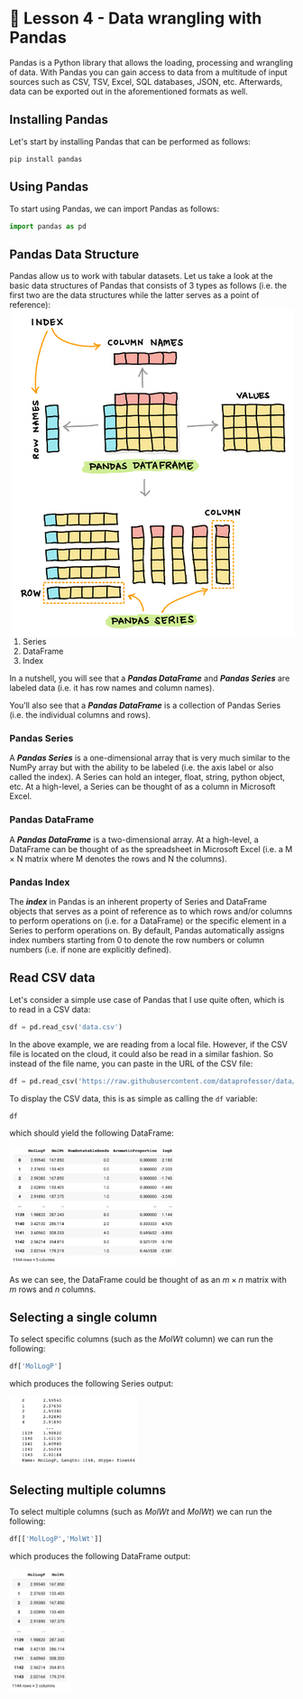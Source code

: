# 📓 Lesson 4 - Data wrangling with Pandas

Pandas is a Python library that allows the loading, processing and wrangling of data. With Pandas you can gain access to data from a multitude of input sources such as CSV, TSV, Excel, SQL databases, JSON, etc. Afterwards, data can be exported out in the aforementioned formats as well.

## Installing Pandas

Let's start by installing Pandas that can be performed as follows:

```
pip install pandas
```

## Using Pandas

To start using Pandas, we can import Pandas as follows:
```Python
import pandas as pd
```

## Pandas Data Structure

Pandas allow us to work with tabular datasets. Let us take a look at the basic data structures of Pandas that consists of 3 types as follows (i.e. the first two are the data structures while the latter serves as a point of reference):
<img src="./img/lesson-4-pandas-data-structure.png" alt="Pandas Data Structures" width="500" align="right"/>
1. Series
2. DataFrame
3. Index

In a nutshell, you will see that a ***Pandas DataFrame*** and ***Pandas Series*** are labeled data (i.e. it has row names and column names). 

You’ll also see that a ***Pandas DataFrame*** is a collection of Pandas Series (i.e. the individual columns and rows).

### Pandas Series

A ***Pandas Series*** is a one-dimensional array that is very much similar to the NumPy array but with the ability to be labeled (i.e. the axis label or also called the index). A Series can hold an integer, float, string, python object, etc. At a high-level, a Series can be thought of as a column in Microsoft Excel.

### Pandas DataFrame

A ***Pandas DataFrame*** is a two-dimensional array. At a high-level, a DataFrame can be thought of as the spreadsheet in Microsoft Excel (i.e. a M × N matrix where M denotes the rows and N the columns).

### Pandas Index

The ***index*** in Pandas is an inherent property of Series and DataFrame objects that serves as a point of reference as to which rows and/or columns to perform operations on (i.e. for a DataFrame) or the specific element in a Series to perform operations on. By default, Pandas automatically assigns index numbers starting from 0 to denote the row numbers or column numbers (i.e. if none are explicitly defined).



## Read CSV data

Let's consider a simple use case of Pandas that I use quite often, which is to read in a CSV data:

```Python
df = pd.read_csv('data.csv')
```

In the above example, we are reading from a local file. However, if the CSV file is located on the cloud, it could also be read in a similar fashion. So instead of the file name, you can paste in the URL of the CSV file:

```Python
df = pd.read_csv('https://raw.githubusercontent.com/dataprofessor/data/master/delaney_solubility_with_descriptors.csv')
```

To display the CSV data, this is as simple as calling the `df` variable:

```Python
df
```

which should yield the following DataFrame:

<p align="left">
  <img src="./img/lesson-4-pandas-df-output.png" width="59%">
</p>

As we can see, the DataFrame could be thought of as an $m×n$ matrix with $m$ rows and $n$ columns.

## Selecting a single column

To select specific columns (such as the *MolWt* column) we can run the following:
```Python
df['MolLogP']
```
which produces the following Series output:
<p align="left">
  <img src="./img/lesson-4-pandas-select-columns.png" width="45%">
</p>

## Selecting multiple columns

To select multiple columns (such as *MolWt* and *MolWt*) we can run the following:
```Python
df[['MolLogP','MolWt']]
```
which produces the following DataFrame output:
<p align="left">
  <img src="./img/lesson-4-pandas-select-multiple-columns.png" width="21%">
</p>
